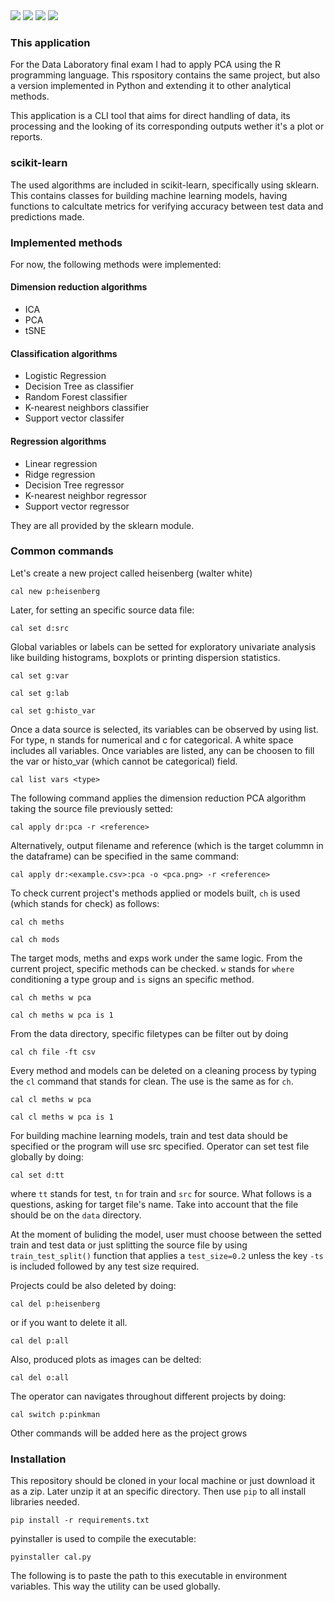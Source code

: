 <div>
  <img src="https://img.shields.io/github/last-commit/nahuelmol/datos_final"/>
  <img src="https://img.shields.io/github/languages/code-size/nahuelmol/datos_final"/>
  <img src="https://img.shields.io/github/languages/top/nahuelmol/datos_final"/>
  <img src="https://img.shields.io/github/languages/count/nahuelmol/datos_final"/>
</div>

### This application

For the Data Laboratory final exam I had to apply PCA using the R programming language.
This rspository contains the same project, but also a version implemented in Python and extending it to other analytical methods.

This application is a CLI tool that aims for direct handling of data, its processing and the looking of its corresponding outputs wether it's a plot or reports.

### scikit-learn

The used algorithms are  included in scikit-learn, specifically using sklearn. This contains classes for building machine learning models, having functions to calcultate metrics for verifying accuracy between test data and predictions made.

### Implemented methods

For now, the following methods were implemented:

#### Dimension reduction algorithms
* ICA
* PCA
* tSNE

#### Classification algorithms
* Logistic Regression
* Decision Tree as classifier
* Random Forest classifier
* K-nearest neighbors classifier
* Support vector classifer

#### Regression algorithms
* Linear regression
* Ridge regression
* Decision Tree regressor
* K-nearest neighbor regressor
* Support vector regressor

They are all provided by the sklearn module.

### Common commands

Let's create a new project called heisenberg (walter white)

```
cal new p:heisenberg
```

Later, for setting an specific source data file:

```
cal set d:src
```

Global variables or labels can be setted for exploratory univariate analysis like building histograms, boxplots or printing dispersion statistics.

```
cal set g:var
```

```
cal set g:lab
```

```
cal set g:histo_var
```

Once a data source is selected, its variables can be observed by using list. For type, n stands for numerical and c for categorical. A white space includes all variables. Once variables are listed, any can be choosen to fill the var or histo_var (which cannot be categorical) field.

```
cal list vars <type>
```

The following command applies the dimension reduction PCA algorithm taking the source file previously setted:

```
cal apply dr:pca -r <reference>
```

Alternatively, output filename and reference (which is the target colummn in the dataframe) can be specified in the same command:

```
cal apply dr:<example.csv>:pca -o <pca.png> -r <reference>
```

To check current project's methods applied or models built, `ch` is used (which stands for check) as follows:

```
cal ch meths
```
```
cal ch mods
```

The target mods, meths and exps work under the same logic. From the current project, specific methods can be checked. `w` stands for `where` conditioning a type group and `is` signs an specific method.

```
cal ch meths w pca
```

```
cal ch meths w pca is 1
```

From the data directory, specific filetypes can be filter out by doing

```
cal ch file -ft csv
```

Every method and models can be deleted on a cleaning process by typing the `cl` command that stands for clean. The use is the same as for `ch`. 

```
cal cl meths w pca
```

```
cal cl meths w pca is 1
```

For building machine learning models, train and test data should be specified or the program will use src specified. Operator can set test file globally by doing:

```
cal set d:tt
```

where `tt` stands for test, `tn` for train and `src` for source. What follows is a questions, asking for target file's name. Take into account that the file should be on the `data` directory. 

At the moment of buliding the model, user must choose between the setted train and test data or just splitting the source file by using `train_test_split()` function that applies a `test_size=0.2` unless the key `-ts` is included followed by any test size required.

Projects could be also deleted by doing:

```
cal del p:heisenberg
```

or if you want to delete it all.

```
cal del p:all
```

Also, produced plots as images can be delted:

```
cal del o:all 
```

The operator can navigates throughout different projects by doing:

```
cal switch p:pinkman
```

Other commands will be added here as the project grows

### Installation

This repository should be cloned in your local machine or just download it as a zip. Later unzip it at an specific directory. Then use `pip` to all install libraries needed.

```
pip install -r requirements.txt
```

pyinstaller is used to compile the executable:

```
pyinstaller cal.py
```

The following is to paste the path to this executable in environment variables. This way the utility can be used globally. 
